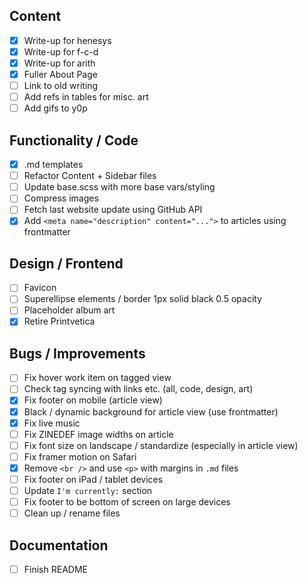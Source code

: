 ## Content

- [x] Write-up for henesys
- [x] Write-up for f-c-d
- [x] Write-up for arith
- [x] Fuller About Page
- [ ] Link to old writing
- [ ] Add refs in tables for misc. art
- [ ] Add gifs to y0p

## Functionality / Code

- [x] .md templates
- [ ] Refactor Content + Sidebar files
- [ ] Update base.scss with more base vars/styling
- [ ] Compress images
- [ ] Fetch last website update using GitHub API
- [x] Add `<meta name="description" content="...">` to articles using frontmatter

## Design / Frontend

- [ ] Favicon
- [ ] Superellipse elements / border 1px solid black 0.5 opacity
- [ ] Placeholder album art
- [x] Retire Printvetica

## Bugs / Improvements

- [ ] Fix hover work item on tagged view
- [ ] Check tag syncing with links etc. (all, code, design, art)
- [x] Fix footer on mobile (article view)
- [x] Black / dynamic background for article view (use frontmatter)
- [x] Fix live music
- [ ] Fix ZINEDEF image widths on article
- [ ] Fix font size on landscape / standardize (especially in article view)
- [ ] Fix framer motion on Safari
- [x] Remove `<br />` and use `<p>` with margins in `.md` files
- [ ] Fix footer on iPad / tablet devices
- [ ] Update `I'm currently:` section
- [ ] Fix footer to be bottom of screen on large devices
- [ ] Clean up / rename files

## Documentation

- [ ] Finish README